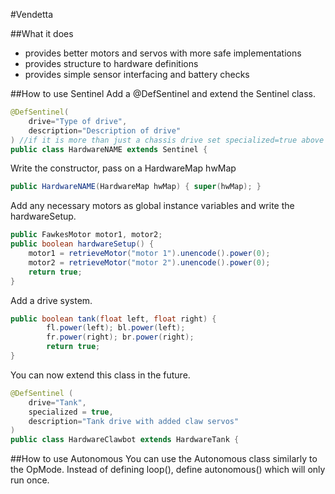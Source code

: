#Vendetta

##What it does
- provides better motors and servos with more safe implementations
- provides structure to hardware definitions
- provides simple sensor interfacing and battery checks

##How to use Sentinel
Add a @DefSentinel and extend the Sentinel class.
``` java
@DefSentinel(
    drive="Type of drive",
    description="Description of drive"
) //if it is more than just a chassis drive set specialized=true above
public class HardwareNAME extends Sentinel {
```
Write the constructor, pass on a HardwareMap hwMap
``` java
public HardwareNAME(HardwareMap hwMap) { super(hwMap); }
```
Add any necessary motors as global instance variables and write the hardwareSetup.
``` java
public FawkesMotor motor1, motor2;
public boolean hardwareSetup() {
    motor1 = retrieveMotor("motor 1").unencode().power(0);
    motor2 = retrieveMotor("motor 2").unencode().power(0);
    return true;
}
```
Add a drive system.
``` java
public boolean tank(float left, float right) {
        fl.power(left); bl.power(left);
        fr.power(right); br.power(right);
        return true;
}
```

You can now extend this class in the future.
``` java
@DefSentinel (
    drive="Tank",
    specialized = true,
    description="Tank drive with added claw servos"
)
public class HardwareClawbot extends HardwareTank {
```

##How to use Autonomous
You can use the Autonomous class similarly to the OpMode.
Instead of defining loop(), define autonomous() which will only run once.